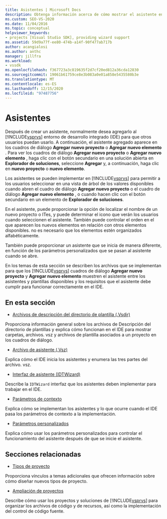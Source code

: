 ```yaml
---
title: Asistentes | Microsoft Docs
description: Obtenga información acerca de cómo mostrar el asistente entre los asistentes y plantillas disponibles en Visual Studio y sobre los requisitos que el asistente debe cumplir en el IDE.
ms.custom: SEO-VS-2020
ms.date: 11/04/2016
ms.topic: conceptual
helpviewer_keywords:
- projects [Visual Studio SDK], providing wizard support
ms.assetid: 59d9a77f-ee80-474b-a14f-90f477ab717b
author: acangialosi
ms.author: anthc
manager: jillfra
ms.workload:
- vssdk
ms.openlocfilehash: f367723a3c819635f2d7cf20ed812a36cda12830
ms.sourcegitcommit: 19061b61759ce8e3b083a0e01a858e5435580b3e
ms.translationtype: MT
ms.contentlocale: es-ES
ms.lasthandoff: 12/15/2020
ms.locfileid: "97487756"
---
```

# <a name="wizards"></a>Asistentes
Después de crear un asistente, normalmente desea agregarlo al [!INCLUDE[vsprvs](../../code-quality/includes/vsprvs_md.md)] entorno de desarrollo integrado (IDE) para que otros usuarios puedan usarlo. A continuación, el asistente agregado aparece en los cuadros de diálogo **Agregar nuevo proyecto** o **Agregar nuevo elemento** . Para ver los cuadros de diálogo **Agregar nuevo proyecto** o **Agregar nuevo elemento** , haga clic con el botón secundario en una solución abierta en **Explorador de soluciones**, seleccione **Agregar** y, a continuación, haga clic en **nuevo proyecto** o **nuevo elemento**.

 Los asistentes se pueden implementar en [!INCLUDE[vsprvs](../../code-quality/includes/vsprvs_md.md)] para permitir a los usuarios seleccionar en una vista de árbol de los valores disponibles cuando abren el cuadro de diálogo **Agregar nuevo proyecto** o el cuadro de diálogo **Agregar nuevo elemento** , o cuando hacen clic con el botón secundario en un elemento de **Explorador de soluciones**.

 En el asistente, puede proporcionar la opción de localizar el nombre de un nuevo proyecto o ITes, y puede determinar el icono que verán los usuarios cuando seleccionen el asistente. También puede controlar el orden en el que aparecen los nuevos elementos en relación con otros elementos disponibles. no es necesario que los elementos estén organizados alfabéticamente.

 También puede proporcionar un asistente que se inicia de manera diferente, en función de los parámetros personalizados que se pasan al asistente cuando se abre.

 En los temas de esta sección se describen los archivos que se implementan para que los [!INCLUDE[vsprvs](../../code-quality/includes/vsprvs_md.md)] cuadros de diálogo **Agregar nuevo proyecto** y **Agregar nuevo elemento** muestren el asistente entre los asistentes y plantillas disponibles y los requisitos que el asistente debe cumplir para funcionar correctamente en el IDE.

## <a name="in-this-section"></a>En esta sección
- [Archivos de descripción del directorio de plantilla (.Vsdir)](../../extensibility/internals/template-directory-description-dot-vsdir-files.md)

 Proporciona información general sobre los archivos de Descripción del directorio de plantillas y explica cómo funcionan en el IDE para mostrar carpetas, archivos. vsz y archivos de plantilla asociados a un proyecto en los cuadros de diálogo.

- [Archivo de asistente (.Vsz)](../../extensibility/internals/wizard-dot-vsz-file.md)

 Explica cómo el IDE inicia los asistentes y enumera las tres partes del archivo. vsz.

- [Interfaz de asistente (IDTWizard)](../../extensibility/internals/wizard-interface-idtwizard.md)

 Describe la `IDTWizard` interfaz que los asistentes deben implementar para trabajar en el IDE.

- [Parámetros de contexto](../../extensibility/internals/context-parameters.md)

 Explica cómo se implementan los asistentes y lo que ocurre cuando el IDE pasa los parámetros de contexto a la implementación.

- [Parámetros personalizados](../../extensibility/internals/custom-parameters.md)

 Explica cómo usar los parámetros personalizados para controlar el funcionamiento del asistente después de que se inicie el asistente.

## <a name="related-sections"></a>Secciones relacionadas
- [Tipos de proyecto](../../extensibility/internals/project-types.md)

 Proporciona vínculos a temas adicionales que ofrecen información sobre cómo diseñar nuevos tipos de proyecto.

- [Ampliación de proyectos](../../extensibility/extending-projects.md)

 Describe cómo usar los proyectos y soluciones de [!INCLUDE[vsprvs](../../code-quality/includes/vsprvs_md.md)] para organizar los archivos de código y de recursos, así como la implementación del control de código fuente.
